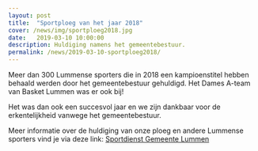 ```yaml
---
layout: post
title:  "Sportploeg van het jaar 2018"
cover: /news/img/sportploeg2018.jpg
date:   2019-03-10 10:00:00
description: Huldiging namens het gemeentebestuur.
permalink: /news/2019-03-10-sportploeg2018/
---
```


Meer dan 300 Lummense sporters die in 2018 een kampioenstitel hebben behaald werden door het gemeentebestuur gehuldigd. Het Dames A-team van Basket Lummen was er ook bij!

Het was dan ook een succesvol jaar en we zijn dankbaar voor de erkentelijkheid vanwege het gemeentebestuur.

Meer informatie over de huldiging van onze ploeg en andere Lummense sporters vind je via deze link: [Sportdienst Gemeente Lummen](https://www.lummen.be/node/1130?utm_source=flexmail&utm_medium=e-mail&utm_campaign=nieuwsbriefinwonersfebruari2019&utm_content=sportploegaangepastjpg)
